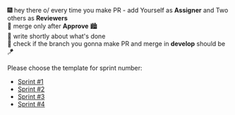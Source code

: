 🎆 hey there o/ every time you make PR - add Yourself as **Assigner** and Two others as **Reviewers**<br />
🌆 merge only after **Approve** 🏙<br />
🎋 write shortly about what's done<br />
🎈 check if the branch you gonna make PR and merge in **develop** should be 🪁

Please choose the template for sprint number:

* [Sprint #1](?expand=1&template=pull_request_template_first.md)
* [Sprint #2](?expand=1&template=pull_request_template_second.md)
* [Sprint #3](?quick_pull=1&template=pull_request_template_third.md)
* [Sprint #4](?quick_pull=1&template=pull_request_template_fourth.md)